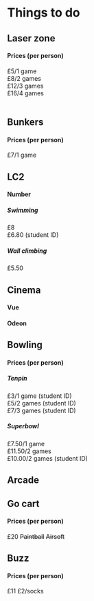 # Things to do

## Laser zone
#### Prices (per person)
£5/1 game<br>
£8/2 games<br>
£12/3 games<br>
£16/4 games<br>
<br>
## Bunkers
#### Prices (per person)
£7/1 game
<br>
## LC2
#### Number 
##### Swimming
£8<br>
£6.80 (student ID)
##### Wall climbing
£5.50
## Cinema
#### Vue
#### Odeon
## Bowling
#### Prices (per person)
##### Tenpin
£3/1 game (student ID)<br>
£5/2 games (student ID)<br>
£7/3 games (student ID)
##### Superbowl
£7.50/1 game<br>
£11.50/2 games<br>
£10.00/2 games (student ID)
## Arcade
## Go cart
#### Prices (per person)
£20
~~Paintball~~
~~Airsoft~~
## Buzz
#### Prices (per person)
£11
£2/socks
